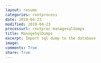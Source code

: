 ```yaml
---
layout: resume
categories: rootprocess
date: 2019-04-23
modified: 2019-04-23
processurl: rootproc-managesqldumps
title: ManageSqlDumps
excerpt: Import sql dump to the database
image: 
comments: True
share: True
---
```

